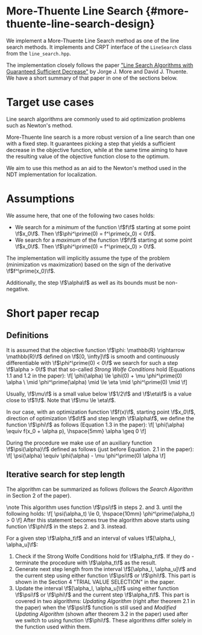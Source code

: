 More-Thuente Line Search {#more-thuente-line-search-design}
========================

We implement a More-Thuente Line Search method as one of the line search methods. It implements and CRPT interface of the `LineSearch` class from the `line_search.hpp`.

The implementation closely follows the paper ["Line Search Algorithms with Guaranteed Sufficient Decrease"][1] by Jorge J. More and David J. Thuente. We have a short summary of that paper in one of the sections below.

# Target use cases
Line search algorithms are commonly used to aid optimization problems such as Newton's method.

More-Thuente line search is a more robust version of a line search than one with a fixed step. It guarantees picking a step that yields a sufficient decrease in the objective function, while at the same time aiming to have the resulting value of the objective function close to the optimum.

We aim to use this method as an aid to the Newton's method used in the NDT implementation for localization.

# Assumptions
We assume here, that one of the following two cases holds:
- We search for a *minimum* of the function \f$f\f$ starting at some point \f$x_0\f$. Then \f$\phi^\prime(0) = f^\prime(x_0) < 0\f$.
- We search for a *maximum* of the function \f$f\f$ starting at some point \f$x_0\f$. Then \f$\phi^\prime(0) = f^\prime(x_0) > 0\f$.

The implementation will implicitly assume the type of the problem (minimization vs maximization) based on the sign of the derivative \f$f^\prime(x_0)\f$.

Additionally, the step \f$\alpha\f$ as well as its bounds must be non-negative.

# Short paper recap
## Definitions
It is assumed that the objective function \f$\phi: \mathbb{R} \rightarrow \mathbb{R}\f$ defined on \f$[0, \infty]\f$ is smooth and continuously differentiable with \f$\phi^\prime(0) < 0\f$ we search for such a step \f$\alpha > 0\f$ that that so-called *Strong Wolfe Conditions* hold (Equations 1.1 and 1.2 in the paper):
\f[
    \phi(\alpha) \le \phi(0) + \mu \phi^\prime(0) \alpha \\
    \mid \phi^\prime(\alpha) \mid \le \eta \mid \phi^\prime(0) \mid
\f]

Usually, \f$\mu\f$ is a small value below \f$1/2\f$ and \f$\eta\f$ is a value close to \f$1\f$. Note that \f$\mu \le \eta\f$.

In our case, with an optimization function \f$f(x)\f$, starting point \f$x_0\f$, direction of optimization \f$d\f$ and step length \f$\alpha\f$, we define the function \f$\phi\f$ as follows (Equation 1.3 in the paper):
\f[
    \phi(\alpha) \equiv f(x_0 + \alpha p), \hspace{5mm} \alpha \geq 0
\f]

During the procedure we make use of an auxiliary function \f$\psi(\alpha)\f$ defined as follows (just before Equation. 2.1 in the paper):
\f[
  \psi(\alpha) \equiv \phi(\alpha) - \mu \phi^\prime(0) \alpha
\f]

## Iterative search for step length

The algorithm can be summarized as follows (follows the *Search Algorithm* in Section 2 of the paper).

\note This algorithm uses function \f$\psi\f$ in steps 2. and 3. until the following holds:
\f[
    \psi(\alpha_t) \le 0, \hspace{10mm} \phi^\prime(\alpha_t) > 0
\f]
After this statement becomes true the algorithm above starts using function \f$\phi\f$ in the steps 2. and 3. instead.

For a given step \f$\alpha_t\f$ and an interval of values \f$[\alpha_l, \alpha_u]\f$:
1. Check if the Strong Wolfe Conditions hold for \f$\alpha_t\f$. If they do - terminate the procedure with \f$\alpha_t\f$ as the result.
2. Generate next step length from the interval \f$[\alpha_l, \alpha_u]\f$ and the current step using either function \f$\psi\f$ or \f$\phi\f$. This part is shown in the Section 4 "TRIAL VALUE SELECTION" in the paper.
3. Update the interval \f$[\alpha_l, \alpha_u]\f$ using either function \f$\psi\f$ or \f$\phi\f$ and the current step \f$\alpha_t\f$. This part is covered in two algorithms: *Updating Algorithm* (right after theorem 2.1 in the paper) when the \f$\psi\f$ function is still used and *Modified Updating Algorithm* (shown after theorem 3.2 in the paper) used after we switch to using function \f$\phi\f$. These algorithms differ solely in the function used within them.

[1]: https://www.ii.uib.no/~lennart/drgrad/More1994.pdf
